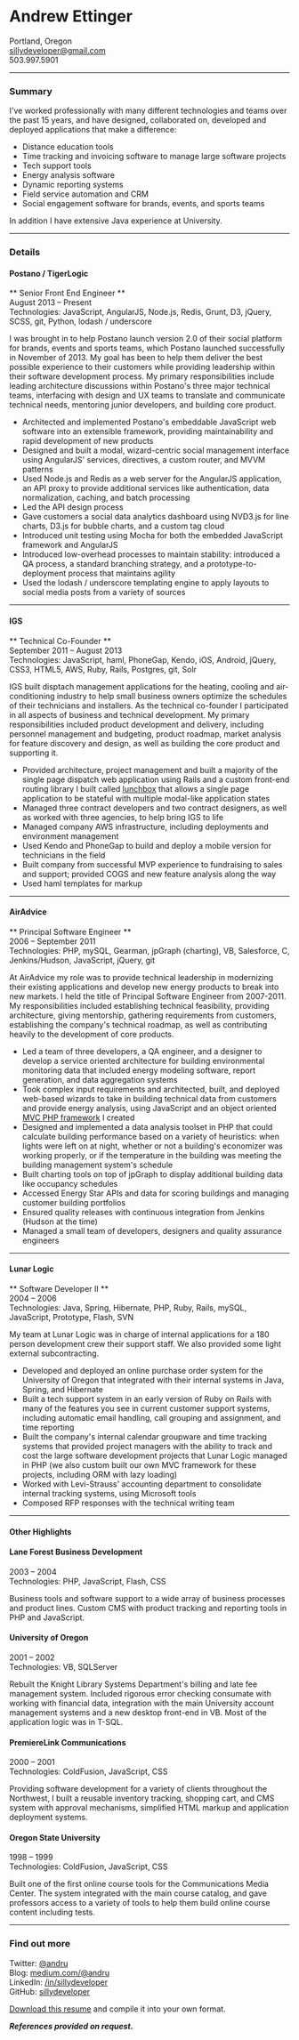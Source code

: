 # Andrew Ettinger
Portland, Oregon  
[sillydeveloper@gmail.com](mailto:sillydeveloper@gmail.com)  
503.997.5901

* * *

### Summary

I've worked professionally with many different technologies and teams over the past 15 years, and have designed, collaborated on, developed and deployed applications that make a difference:

* Distance education tools
* Time tracking and invoicing software to manage large software projects
* Tech support tools
* Energy analysis software
* Dynamic reporting systems
* Field service automation and CRM
* Social engagement software for brands, events, and sports teams

In addition I have extensive Java experience at University.

* * *

### Details

#### Postano / TigerLogic
** Senior Front End Engineer **  
August 2013 – Present  
Technologies: JavaScript, AngularJS, Node.js, Redis, Grunt, D3, jQuery, SCSS, git, Python, lodash / underscore

I was brought in to help Postano launch version 2.0 of their social platform for brands, events and sports teams, which Postano launched successfully in November of 2013. My goal has been to help them deliver the best possible experience to their customers while providing leadership within their software development process. My primary responsibilities include leading architecture discussions within Postano's three major technical teams, interfacing with design and UX teams to translate and communicate technical needs, mentoring junior developers, and building core product.

* Architected and implemented Postano's embeddable JavaScript web software into an extensible framework, providing maintainability and rapid development of new products
* Designed and built a modal, wizard-centric social management interface using AngularJS' services, directives, a custom router, and MVVM patterns
* Used Node.js and Redis as a web server for the AngularJS application, an API proxy to provide additional services like authentication, data normalization, caching, and batch processing
* Led the API design process
* Gave customers a social data analytics dashboard using NVD3.js for line charts, D3.js for bubble charts, and a custom tag cloud
* Introduced unit testing using Mocha for both the embedded JavaScript framework and AngularJS
* Introduced low-overhead processes to maintain stability: introduced a QA process, a standard branching strategy, and a prototype-to-deployment process that maintains agility
* Used the lodash / underscore templating engine to apply layouts to social media posts from a variety of sources

* * *
 
#### IGS
** Technical Co-Founder **  
September 2011 – August 2013  
Technologies: JavaScript, haml, PhoneGap, Kendo, iOS, Android, jQuery, CSS3, HTML5, AWS, Ruby, Rails, Postgres, git, Solr

IGS built disptach management applications for the heating, cooling and air-conditioning industry to help small business owners  optimize the schedules of their technicians and installers. As the technical co-founder I participated in all aspects of business and technical development. My primary responsibilities included product development and delivery, including personnel management and budgeting, product roadmap, market analysis for feature discovery and design, as well as building the core product and supporting it.

* Provided architecture, project management and built a majority of the single page dispatch web application using Rails and a custom front-end routing library I built called [lunchbox](https://github.com/sillydeveloper/lunchbox) that allows a single page application to be stateful with multiple modal-like application states
* Managed three contract developers and two contract designers, as well as worked with three agencies, to help bring IGS to life
* Managed company AWS infrastructure, including deployments and environment management
* Used Kendo and PhoneGap to build and deploy a mobile version for technicians in the field
* Built company from successful MVP experience to fundraising to sales and support; provided COGS and new feature analysis along the way
* Used haml templates for markup

* * *

#### AirAdvice   
** Principal Software Engineer **  
2006 – September 2011  
Technologies: PHP, mySQL, Gearman, jpGraph (charting), VB, Salesforce, C, Jenkins/Hudson, JavaScript, jQuery, git

At AirAdvice my role was to provide technical leadership in modernizing their existing applications and develop new energy products to break into new markets. I held the title of Principal Software Engineer from 2007-2011. My responsibilities included  establishing technical feasibility, providing architecture, giving mentorship, gathering requirements from customers, establishing the company's technical roadmap, as well as contributing heavily to the development of core products.

* Led a team of three developers, a QA engineer, and a designer to develop a service oriented architecture for building environmental monitoring data that included energy modeling software, report generation, and data aggregation systems
* Took complex input requirements and architected, built, and deployed web-based wizards to take in building technical data from customers and provide energy analysis, using JavaScript and an object oriented [MVC PHP framework](https://github.com/sillydeveloper/ploof) I created
* Designed and implemented a data analysis toolset in PHP that could calculate building performance based on a variety of heuristics: when lights were left on at night, whether or not a building's economizer was working properly, or if the temperature in the building was meeting the building management system's schedule
* Built charting tools on top of jpGraph to display additional building data like occupancy schedules
* Accessed Energy Star APIs and data for scoring buildings and managing customer building portfolios
* Ensured quality releases with continuous integration from Jenkins (Hudson at the time)
* Managed a small team of developers, designers and quality assurance engineers

* * *

#### Lunar Logic
** Software Developer II **  
2004 – 2006  
Technologies: Java, Spring, Hibernate, PHP, Ruby, Rails, mySQL, JavaScript, Prototype, Flash, SVN

My team at Lunar Logic was in charge of internal applications for a 180 person development crew their support staff. We also provided some light external subcontracting. 

* Developed and deployed an online purchase order system for the University of Oregon that integrated with their internal systems in Java, Spring, and Hibernate
* Built a tech support system in an early version of Ruby on Rails with many of the features you see in current customer support systems, including automatic email handling, call grouping and assignment, and time reporting
* Built the company's internal calendar groupware and time tracking systems that provided project managers with the ability to track and cost the large software development projects that Lunar Logic managed in PHP (we also custom built our own MVC framework for these projects, including ORM with lazy loading)
* Worked with Levi-Strauss' accounting department to consolidate internal tracking systems, using Microsoft tools
* Composed RFP responses with the technical writing team

* * * 

#### Other Highlights

#### Lane Forest Business Development
2003 – 2004  
Technologies: PHP, JavaScript, Flash, CSS

Business tools and software support to a wide array of business processes and product lines. Custom CMS with product tracking and reporting tools in PHP and JavaScript. 

#### University of Oregon
2001 – 2002  
Technologies: VB, SQLServer

Rebuilt the Knight Library Systems Department's billing and late fee management system. Included rigorous error checking consumate with working with financial data, integration with the main University account management systems and a new desktop front-end in VB. Most of the application logic was in T-SQL.

#### PremiereLink Communications 
2000 – 2001  
Technologies: ColdFusion, JavaScript, CSS

Providing software development for a variety of clients throughout the Northwest, I built a reusable inventory tracking, shopping cart, and CMS system with approval mechanisms, simplified HTML markup and application deployment systems.

#### Oregon State University
1998 – 1999  
Technologies: ColdFusion, JavaScript, CSS

Built one of the first online course tools for the Communications Media Center. The system integrated with the main course catalog, and gave professors access to a variety of tools to help them build online course content including tests.

* * *

### Find out more

Twitter: [@andru](https://twitter.com/andru)  
Blog: [medium.com/@andru](http://medium.com/@andru/)  
LinkedIn: [/in/sillydeveloper](http://www.linkedin.com/in/sillydeveloper)  
GitHub: [sillydeveloper](https://github.com/sillydeveloper)

[Download this resume](https://github.com/sillydeveloper/resume) and compile it into your own format.

**_References provided on request._**
